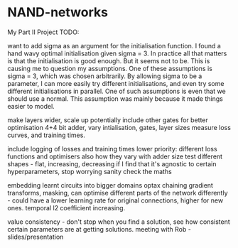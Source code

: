 # NAND-networks
My Part II Project
TODO:

want to add sigma as an argument for the initialisation function. I found a hand wavy optimal initialisation given sigma = 3.
In practice all that matters is that the initialisation is good enough. But it seems not to be. This is causing me to question
my assumptions. One of these assumptions is sigma = 3, which was chosen arbitrarily. By allowing sigma to be a parameter, I can more
easily try different initialisations, and even try some different initialisations in parallel.
One of such assumptions is even that we should use a normal. This assumption was mainly because it made things easier to model.

make layers wider, scale up
potentially include other gates for better optimisation
4+4 bit adder, vary intialisation, gates, layer sizes
measure loss curves, and training times.

include logging of losses and training times
lower priority: different loss functions and optimisers
also how they vary with adder size
test different shapes - flat, increasing, decreasing
if I find that it's agnostic to certain hyperparameters, stop worrying
sanity check the maths

embedding learnt circuits into bigger domains
optax chaining gradient transforms, masking, can optimise different parts of the network differently - could have a lower learning rate for original connections, higher for new ones.
temporal l2 coefficient increasing.

value consistency - don't stop when you find a solution, see how consistent certain parameters are at getting solutions.
meeting with Rob - slides/presentation
